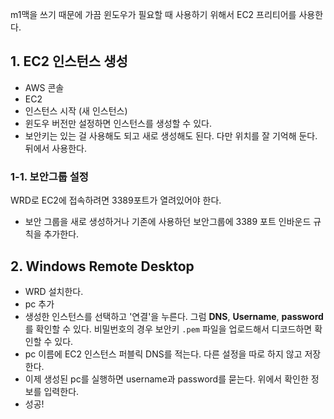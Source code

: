 m1맥을 쓰기 때문에 가끔 윈도우가 필요할 때 사용하기 위해서 EC2 프리티어를 사용한다. 

## 1. EC2 인스턴스 생성

- AWS 콘솔
- EC2
- 인스턴스 시작 (새 인스턴스)
- 윈도우 버전만 설정하면 인스턴스를 생성할 수 있다. 
- 보안키는 있는 걸 사용해도 되고 새로 생성해도 된다. 다만 위치를 잘 기억해 둔다. 뒤에서 사용한다.

### 1-1. 보안그룹 설정
WRD로 EC2에 접속하려면 3389포트가 열려있어야 한다.
- 보안 그룹을 새로 생성하거나 기존에 사용하던 보안그룹에 3389 포트 인바운드 규칙을 추가한다.

## 2. Windows Remote Desktop

- WRD 설치한다.
- pc 추가
- 생성한 인스턴스를 선택하고 '연결'을 누른다. 그럼 **DNS**, **Username**, **password**를 확인할 수 있다. 비밀번호의 경우 보안키 `.pem` 파일을 업로드해서 디코드하면 확인할 수 있다.
- pc 이름에 EC2 인스턴스 퍼블릭 DNS를 적는다. 다른 설정을 따로 하지 않고 저장한다.
- 이제 생성된 pc를 실행하면 username과 password를 묻는다. 위에서 확인한 정보를 입력한다.
- 성공! 